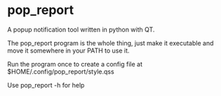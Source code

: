 # pop_report
A popup notification tool written in python with QT.

The pop_report program is the whole thing, just make it executable and move it somewhere in your PATH to use it.

Run the program once to create a config file at $HOME/.config/pop_report/style.qss

Use pop_report -h for help
